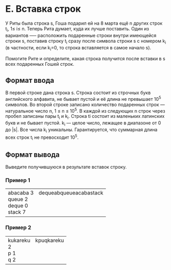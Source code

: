 # E. Вставка строк

У Риты была строка s, Гоша подарил ей на 8 марта ещё n других строк t<sub>i</sub>, 1≤ i≤ n. Теперь Рита думает, куда их лучше поставить. Один из вариантов —– расположить подаренные строки внутри имеющейся строки s, поставив строку t<sub>i</sub> сразу после символа строки s с номером k<sub>i</sub> (в частности, если k<sub>i</sub>=0, то строка вставляется в самое начало s).

Помогите Рите и определите, какая строка получится после вставки в s всех подаренных Гошей строк.

## Формат ввода

В первой строке дана строка s. Строка состоит из строчных букв английского алфавита, не бывает пустой и её длина не превышает 10<sup>5</sup> символов.
Во второй строке записано количество подаренных строк — натуральное число n, 1 ≤ n ≤ 10<sup>5</sup>.
В каждой из следующих n строк через пробел записаны пары t<sub>i</sub> и k<sub>i</sub>. Строка ti состоит из маленьких латинских букв и не бывает пустой. k<sub>i</sub> — целое число, лежащее в диапазоне от 0 до |s|. Все числа k<sub>i</sub> уникальны. Гарантируется, что суммарная длина всех строк t<sub>i</sub> не превосходит 10<sup>5</sup>.

## Формат вывода

Выведите получившуюся в результате вставок строку.

### Пример 1

<table><tr>
<td>
abacaba
3<br>
queue 2<br>
deque 0<br>
stack 7
</td>
<td>
dequeabqueueacabastack<br>
<br>
<br>
<br>
</td>
</tr></table>

### Пример 2

<table><tr>
<td>
kukareku<br>
2<br>
p 1<br>
q 2
</td>
<td>
kpuqkareku<br>
<br>
<br>
<br>
</td>
</tr></table>


